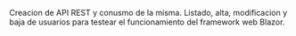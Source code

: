 Creacion de API REST y conusmo de la misma. Listado, alta, modificacion y baja de usuarios para testear el funcionamiento del framework web Blazor. 
